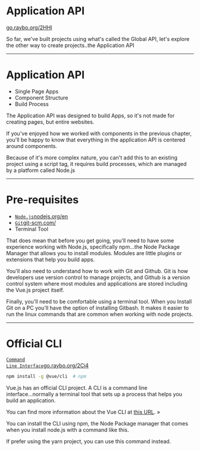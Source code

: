 <!-- .slide: data-state="layout-title" class="bg-dark"-->

# Application API

<div class="slide-link"><a href="https://go.raybo.org/2HHI"><i class="fab fa-slideshare"></i> go.raybo.org/2HHI</a></div>

> > 

So far, we've built projects using what's called the Global API, let's explore the other way to create projects..the Application API

---

# Application API

- Single Page Apps
- Component Structure
- Build Process

> >

The Application API was designed to build Apps, so it's not made for creating pages, but entire websites.

If you've enjoyed how we worked with components in the previous chapter, you'll be happy to know that everything in the application API  is centered around components.

Because of it's more complex nature, you can't add this to an existing project using a script tag, it requires build processes, which are managed by a platform called Node.js

---

# Pre-requisites

- <a class="tip" href="https://nodejs.org/en" target="_blank"><code class="code-exciting">Node.js</code><span>nodejs.org/en</span></a>
- <a class="tip" href="https://git-scm.com/" target="_blank"><code class="code-exciting">Git</code><span>git-scm.com/</span></a>
- Terminal Tool

> >

That does mean that before you get going, you'll need to have some experience working with Node.js, specifically npm...the Node Package Manager that allows you to install modules. Modules are little plugins or extensions that help you build apps.

You'll also need to understand how to work with Git and Github. Git is how developers use version control to manage projects, and Github is a version control system where most modules and applications are stored including the Vue.js project itself.

Finally, you'll need to be comfortable using a terminal tool. When you Install Git on a PC you'll have the option of installing Gitbash. It makes it easier to run the linux commands that are common when working with node projects.

---

# Official CLI

<a class="tip" href="https://go.raybo.org/2Ci4" target="_blank"><code class="code-primary">Command Line Interface</code><span>go.raybo.org/2Ci4</span></a>

```bash
npm install -g @vue/cli  # npm
```

> >

Vue.js has an official CLI project. A CLI is a command line interface...normally a terminal tool that sets up a process that helps you build an application.

You can find more information about the Vue CLI at [this URL](https://cli.vuejs.org). &raquo;

You can install the CLI using npm, the Node Package manager that comes when you install node.js with a command like this.

If prefer using the yarn project, you can use this command instead.

